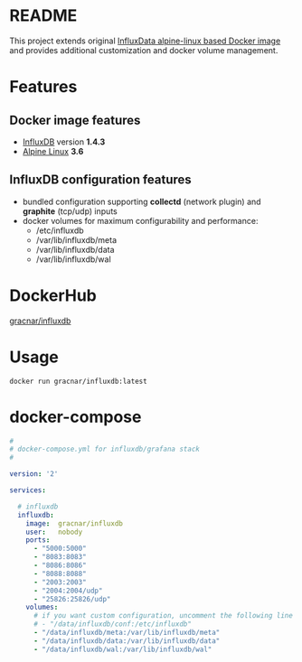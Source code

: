 # README

This project extends original [InfluxData alpine-linux based Docker image](https://github.com/influxdata/influxdata-docker)
and provides additional customization and docker volume management.

# Features

## Docker image features

  * [InfluxDB](https://www.influxdata.com/time-series-platform/influxdb/) version **1.4.3**
  * [Alpine Linux](https://alpinelinux.org/) **3.6**

## InfluxDB configuration features

  * bundled configuration supporting **collectd** (network plugin) and **graphite** (tcp/udp) inputs
  * docker volumes for maximum configurability and performance:
    * /etc/influxdb
    * /var/lib/influxdb/meta
    * /var/lib/influxdb/data
    * /var/lib/influxdb/wal

# DockerHub

[gracnar/influxdb](https://hub.docker.com/r/gracnar/influxdb/)

# Usage

```
docker run gracnar/influxdb:latest
```

# docker-compose

```yml
#
# docker-compose.yml for influxdb/grafana stack
#

version: '2'

services:

  # influxdb
  influxdb:
    image:  gracnar/influxdb
    user:   nobody
    ports:
      - "5000:5000"
      - "8083:8083"
      - "8086:8086"
      - "8088:8088"
      - "2003:2003"
      - "2004:2004/udp"
      - "25826:25826/udp"
    volumes:
      # if you want custom configuration, uncomment the following line
      # - "/data/influxdb/conf:/etc/influxdb"
      - "/data/influxdb/meta:/var/lib/influxdb/meta"
      - "/data/influxdb/data:/var/lib/influxdb/data"
      - "/data/influxdb/wal:/var/lib/influxdb/wal"

```
